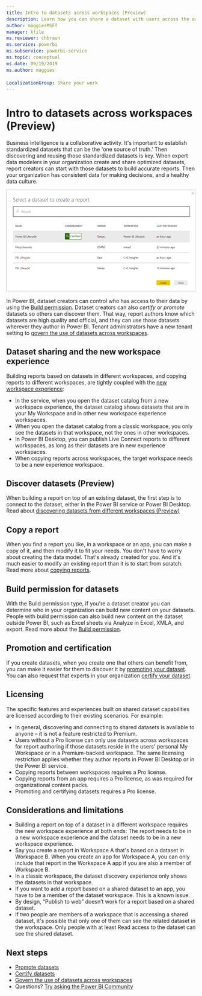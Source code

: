 ```yaml
---
title: Intro to datasets across workspaces (Preview)
description: Learn how you can share a dataset with users across the organization. Then they can build reports based on your dataset in their own workspaces.
author: maggiesMSFT
manager: kfile
ms.reviewer: chbraun
ms.service: powerbi
ms.subservice: powerbi-service
ms.topic: conceptual
ms.date: 09/19/2019
ms.author: maggies

LocalizationGroup: Share your work
---
```

# Intro to datasets across workspaces (Preview)

Business intelligence is a collaborative activity. It's important to establish standardized datasets that can be the 'one source of truth.' Then discovering and reusing those standardized datasets is key. When expert data modelers in your organization create and share optimized datasets, report creators can start with those datasets to build accurate reports. Then your organization has consistent data for making decisions, and a healthy data culture.

![Select a shared dataset](media/service-datasets-across-workspaces/power-bi-select-shared-dataset.png)

In Power BI, dataset creators can control who has access to their data by using the [Build permission](service-datasets-build-permissions.md). Dataset creators can also *certify* or *promote* datasets so others can discover them. That way, report authors know which datasets are high quality and official, and they can use those datasets wherever they author in Power BI. Tenant administrators have a new tenant setting to [govern the use of datasets across workspaces](service-datasets-admin-across-workspaces.md).

## Dataset sharing and the new workspace experience

Building reports based on datasets in different workspaces, and copying reports to different workspaces, are tightly coupled with the [new workspace experience](service-create-the-new-workspaces.md):

- In the service, when you open the dataset catalog from a new workspace experience, the dataset catalog shows datasets that are in your My Workspace and in other new workspace experience workspaces. 
- When you open the dataset catalog from a classic workspace, you only see the datasets in that workspace, not the ones in other workspaces.
- In Power BI Desktop, you can publish Live Connect reports to different workspaces, as long as their datasets are in new experience workspaces.
- When copying reports across workspaces, the target workspace needs to be a new experience workspace.

## Discover datasets (Preview)

When building a report on top of an existing dataset, the first step is to connect to the dataset, either in the Power BI service or Power BI Desktop. Read about [discovering datasets from different workspaces (Preview)](service-datasets-discover-across-workspaces.md)

## Copy a report

When you find a report you like, in a workspace or an app, you can make a copy of it, and then modify it to fit your needs. You don't have to worry about creating the data model. That's already created for you. And it's much easier to modify an existing report than it is to start from scratch. Read more about [copying reports](service-datasets-copy-reports.md).

## Build permission for datasets

With the Build permission type, if you're a dataset creator you can determine who in your organization can build new content on your datasets. People with build permission can also build new content on the dataset outside Power BI, such as Excel sheets via Analyze in Excel, XMLA, and export. Read more about the [Build permission](service-datasets-build-permissions.md).

## Promotion and certification

If you create datasets, when you create one that others can benefit from, you can make it easier for them to discover it by [promoting your dataset](service-datasets-promote.md). You can also request that experts in your organization [certify your dataset](service-datasets-certify.md).

## Licensing

The specific features and experiences built on shared dataset capabilities are licensed according to their existing scenarios. For example:

- In general, discovering and connecting to shared datasets is available to anyone – it is not a feature restricted to Premium.
- Users without a Pro license can only use datasets across workspaces for report authoring if those datasets reside in the users' personal My Workspace or in a Premium-backed workspace. The same licensing restriction applies whether they author reports in Power BI Desktop or in the Power BI service.
- Copying reports between workspaces requires a Pro license.
- Copying reports from an app requires a Pro license, as was required for organizational content packs.
- Promoting and certifying datasets requires a Pro license.

## Considerations and limitations

- Building a report on top of a dataset in a different workspace requires the new workspace experience at both ends: The report needs to be in a new workspace experience and the dataset needs to be in a new workspace experience.
- Say you create a report in Workspace A that's based on a dataset in Workspace B. When you create an app for Workspace A, you can only include that report in the Workspace A app if you are also a member of Workspace B.
- In a classic workspace, the dataset discovery experience only shows the datasets in that workspace.
- If you want to add a report based on a shared dataset to an app, you have to be a member of the dataset workspace. This is a known issue.
- By design, “Publish to web” doesn’t work for a report based on a shared dataset.
- If two people are members of a workspace that is accessing a shared dataset, it's possible that only one of them can see the related dataset in the workspace. Only people with at least Read access to the dataset can see the shared dataset. 

## Next steps

- [Promote datasets](service-datasets-promote.md)
- [Certify datasets](service-datasets-certify.md)
- [Govern the use of datasets across workspaces](service-datasets-admin-across-workspaces.md)
- Questions? [Try asking the Power BI Community](http://community.powerbi.com/)
